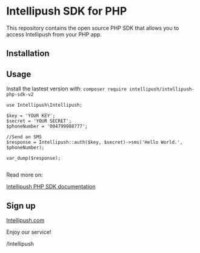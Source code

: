 Intellipush SDK for PHP
====================

This repository contains the open source PHP SDK that allows you to access Intellipush from your PHP app.


Installation
-----



Usage
-----

Install the lastest version with: ``composer require intellipush/intellipush-php-sdk-v2``

```
use Intellipush\Intellipush;

$key = 'YOUR KEY';
$secret = 'YOUR SECRET';
$phoneNumber = '004799988777';

//Send an SMS
$response = Intellipush::auth($key, $secret)->sms('Hello World.', $phoneNumber);

var_dump($response);


```


Read more on:

[Intellipush PHP SDK documentation ](https://www.intellipush.com/documentation/php-sdk)


Sign up
-----
[Intellipush.com](https://www.intellipush.com)


Enjoy our service!

/Intellipush
